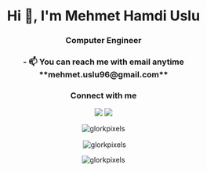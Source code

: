 <h1 align="center">Hi 👋, I'm Mehmet Hamdi Uslu</h1>
<h3 align="center">Computer Engineer </h3>




<h3 align="center">- 📫 You can reach me with email anytime **mehmet.uslu96@gmail.com**</h3>

<h3 align="center">Connect with me</h3>
<p align="center">
  <a target="_blank" href="https://www.linkedin.com/in/mehmet-hamdi-uslu/"><img src="https://img.shields.io/badge/-LinkedIn-0077B5?style=for-the-badge&logo=Linkedin&logoColor=white"></img></a>
  <a target="_blank" href="mailto:mehmet.uslu96@gmail.com"><img src="https://img.shields.io/badge/-Gmail-D14836?style=for-the-badge&logo=Gmail&logoColor=white"></img></a>
</p>


<p align="center"> <img align="center" src="https://github-readme-stats.vercel.app/api/top-langs?username=glorkpixels&show_icons=true&theme=highcontrast&locale=en&layout=compact" alt="glorkpixels" /></p>

<p align="center"> &nbsp;<img align="center" src="https://github-readme-stats.vercel.app/api?username=glorkpixels&show_icons=true&theme=highcontrast&locale=en" alt="glorkpixels" /></p>



<p align="center"> <img src="https://komarev.com/ghpvc/?username=glorkpixels&label=Profile%20views&color=b40e0e&style=plastic" alt="glorkpixels" /> </p>
